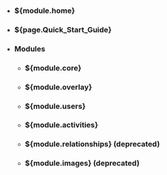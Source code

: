 * ### ${module.home}
* ### ${page.Quick_Start_Guide}
* ### Modules
  * ### ${module.core}
  * ### ${module.overlay}
  * ### ${module.users}
  * ### ${module.activities}
  * ### ${module.relationships} (deprecated)
  * ### ${module.images} (deprecated)
